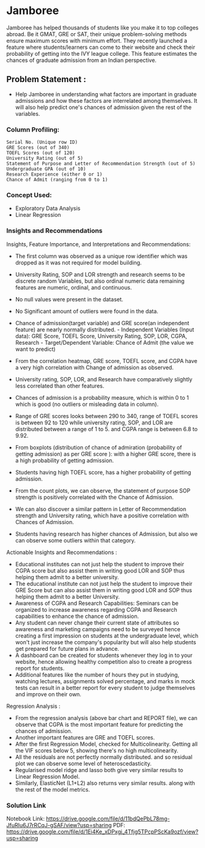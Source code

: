 # Jamboree

Jamboree has helped thousands of students like you make it to top colleges abroad. Be it GMAT, GRE or SAT, their unique problem-solving methods ensure maximum scores with minimum effort.
They recently launched a feature where students/learners can come to their website and check their probability of getting into the IVY league college. This feature estimates the chances of graduate admission from an Indian perspective.

## Problem Statement :

- Help Jamboree in understanding what factors are important in graduate admissions and how these factors are interrelated among themselves. It will also help predict one's chances of admission given the rest of the variables.

### Column Profiling:

    Serial No. (Unique row ID)
    GRE Scores (out of 340)
    TOEFL Scores (out of 120)
    University Rating (out of 5)
    Statement of Purpose and Letter of Recommendation Strength (out of 5)
    Undergraduate GPA (out of 10)
    Research Experience (either 0 or 1)
    Chance of Admit (ranging from 0 to 1)

### Concept Used:
    
- Exploratory Data Analysis
- Linear Regression

### Insights and Recommendations

Insights, Feature Importance, and Interpretations and Recommendations: 

- The first column was observed as a unique row identifier which was dropped as it was not required for model building.
- University Rating, SOP and LOR strength and research seems to be discrete random Variables, but also ordinal numeric data remaining features are numeric, ordinal, and continuous.
- No null values were present in the dataset.
- No Significant amount of outliers were found in the data.
- Chance of admission(target variable) and GRE score(an independent feature) are nearly normally distributed. 
       - Independent Variables (Input data): GRE Score, TOEFL Score, University Rating, SOP, LOR, CGPA, Research 
       - Target/Dependent Variable: Chance of Admit (the value we want to predict)

- From the correlation heatmap,  GRE score, TOEFL score, and CGPA have a very high correlation with Change of admission as observed.
- University rating, SOP, LOR, and Research have comparatively slightly less correlated than other features.
- Chances of admission is a probability measure, which is within 0 to 1 which is good (no outliers or misleading data in column). 
- Range of GRE scores looks between 290 to 340, range of TOEFL scores is between 92 to 120 while university rating, SOP, and LOR are distributed between a range of 1 to 5. and  CGPA range is between  6.8 to 9.92.
- From boxplots (distribution of chance of admiration (probability of getting admission) as per GRE score ): with a higher GRE score, there is a high probability of getting admission.
- Students having high TOEFL score, has a higher probability of getting admission.
- From the count plots, we can observe, the statement of purpose SOP strength is positively correlated with the Chance of Admission.
- We can also discover a similar pattern in Letter of Recommendation strength and University rating, which have a positive correlation with Chances of Admission.
- Students having research has higher chances of Admission, but also we can observe some outliers within that category.

Actionable Insights and  Recommendations : 

- Educational institutes can not just help the student to improve their CGPA score but also assist them in writing good LOR and SOP thus helping them admit to a better university.
- The educational institute can not just help the student to improve their GRE Score but can also assist them in writing good LOR and SOP thus helping them admit to a better University.
- Awareness of CGPA and Research Capabilities: Seminars can be organized to increase awareness regarding CGPA and Research capabilities to enhance the chance of admission.
- Any student can never change their current state of attributes so awareness and marketing campaigns need to be surveyed hence creating a first impression on students at the undergraduate level, which won't just increase the company's popularity but will also help students get prepared for future plans in advance. 
- A dashboard can be created for students whenever they log in to your website, hence allowing healthy competition also to create a progress report for students.
- Additional features like the number of hours they put in studying, watching lectures, assignments solved percentage, and marks in mock tests can result in a better report for every student to judge themselves and improve on their own.

Regression Analysis : 

- From the regression analysis (above bar chart and REPORT file), we can observe that CGPA is the most important feature for predicting the chances of admission. 
- Another important features are GRE and TOEFL scores. 
- After the first Regression Model, checked for Multicolinearity. Getting all the VIF scores below 5, showing there's no high multicolinearity.
- All the residuals are not perfectly normally distributed. and so residual plot we can observe some level of heteroscedasticity.
- Regularised model ridge and lasso both give very similar results to Linear Regression Model. 
- Similarly, ElasticNet (L1+L2) also returns very similar results. along with the rest of the model metrics.

### Solution Link

Notebook Link: https://drive.google.com/file/d/11bdQePbL78mg-JfuRIu6J7rRCqJ-gSAF/view?usp=sharing
PDF: https://drive.google.com/file/d/1Ei4Ke_xDPxgj_4Tfjg5TPcpPScKa9ozf/view?usp=sharing
